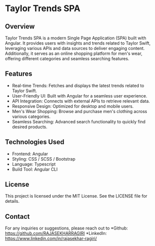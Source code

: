 # Taylor Trends SPA

## Overview
Taylor Trends SPA is a modern Single Page Application (SPA) built with Angular. It provides users with insights and trends related to Taylor Swift, leveraging various APIs and data sources to deliver engaging content. Additionally, it serves as an online shopping platform for men's wear, offering different categories and seamless searching features.

## Features
* Real-time Trends: Fetches and displays the latest trends related to Taylor Swift.
* User-Friendly UI: Built with Angular for a seamless user experience.
* API Integration: Connects with external APIs to retrieve relevant data.
* Responsive Design: Optimized for desktop and mobile users.
* Men's Wear Shopping: Browse and purchase men's clothing across various categories.
* Seamless Searching: Advanced search functionality to quickly find desired products.

## Technologies Used
* Frontend: Angular
* Styling: CSS / SCSS / Bootstrap
* Language: Typescript
* Build Tool: Angular CLI

## License
This project is licensed under the MIT License. See the LICENSE file for details.

## Contact
For any inquiries or suggestions, please reach out to 
*Github: https://github.com/RAJASEKHARRAGIRI
*LinkedIn: https://www.linkedin.com/in/rajasekhar-ragiri/
